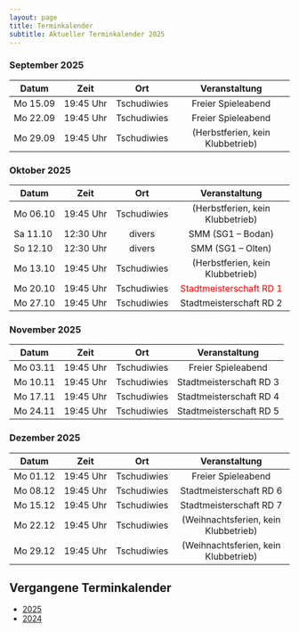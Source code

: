 ```yaml
---
layout: page
title: Terminkalender
subtitle: Aktueller Terminkalender 2025
---
```


### September 2025

| Datum                 |          Zeit          |     Ort     |                     Veranstaltung                     |
|-----------------------|:----------------------:|:-----------:|:-----------------------------------------------------:|
| <nobr>Mo 15.09</nobr> | <nobr>19:45 Uhr</nobr> | Tschudiwies |                  Freier Spieleabend                   |
| <nobr>Mo 22.09</nobr> | <nobr>19:45 Uhr</nobr> | Tschudiwies |                  Freier Spieleabend                   |
| <nobr>Mo 29.09</nobr> | <nobr>19:45 Uhr</nobr> | Tschudiwies |           (Herbstferien, kein Klubbetrieb)            |

### Oktober 2025

| Datum                 |          Zeit          |     Ort     |                     Veranstaltung                      |
|-----------------------|:----------------------:|:-----------:|:------------------------------------------------------:|
| <nobr>Mo 06.10</nobr> | <nobr>19:45 Uhr</nobr> | Tschudiwies |            (Herbstferien, kein Klubbetrieb)            |
| <nobr>Sa 11.10</nobr> | <nobr>12:30 Uhr</nobr> |   divers    |                   SMM (SG1 – Bodan)                    |
| <nobr>So 12.10</nobr> | <nobr>12:30 Uhr</nobr> |   divers    |                   SMM (SG1 – Olten)                    |
| <nobr>Mo 13.10</nobr> | <nobr>19:45 Uhr</nobr> | Tschudiwies |            (Herbstferien, kein Klubbetrieb)            |
| <nobr>Mo 20.10</nobr> | <nobr>19:45 Uhr</nobr> | Tschudiwies | <span style="color:red">Stadtmeisterschaft RD 1</span> |
| <nobr>Mo 27.10</nobr> | <nobr>19:45 Uhr</nobr> | Tschudiwies |                Stadtmeisterschaft RD 2                 |

### November 2025

| Datum                 |          Zeit          |     Ort     |      Veranstaltung      |
|-----------------------|:----------------------:|:-----------:|:-----------------------:|
| <nobr>Mo 03.11</nobr> | <nobr>19:45 Uhr</nobr> | Tschudiwies |   Freier Spieleabend    |
| <nobr>Mo 10.11</nobr> | <nobr>19:45 Uhr</nobr> | Tschudiwies | Stadtmeisterschaft RD 3 |
| <nobr>Mo 17.11</nobr> | <nobr>19:45 Uhr</nobr> | Tschudiwies | Stadtmeisterschaft RD 4 |
| <nobr>Mo 24.11</nobr> | <nobr>19:45 Uhr</nobr> | Tschudiwies | Stadtmeisterschaft RD 5 |

### Dezember 2025

| Datum                 |          Zeit          |     Ort     |            Veranstaltung             |
|-----------------------|:----------------------:|:-----------:|:------------------------------------:|
| <nobr>Mo 01.12</nobr> | <nobr>19:45 Uhr</nobr> | Tschudiwies |          Freier Spieleabend          |
| <nobr>Mo 08.12</nobr> | <nobr>19:45 Uhr</nobr> | Tschudiwies |       Stadtmeisterschaft RD 6        |
| <nobr>Mo 15.12</nobr> | <nobr>19:45 Uhr</nobr> | Tschudiwies |       Stadtmeisterschaft RD 7        |
| <nobr>Mo 22.12</nobr> | <nobr>19:45 Uhr</nobr> | Tschudiwies | (Weihnachtsferien, kein Klubbetrieb) |
| <nobr>Mo 29.12</nobr> | <nobr>19:45 Uhr</nobr> | Tschudiwies | (Weihnachtsferien, kein Klubbetrieb) |

## Vergangene Terminkalender

- [2025](/terminkalender/2025)
- [2024](/terminkalender/2024)
